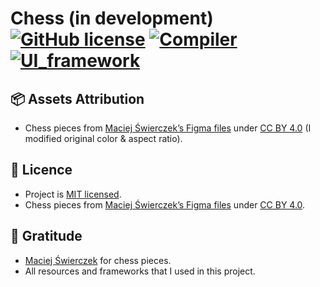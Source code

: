 # Chess (in development) [![GitHub license](https://img.shields.io/badge/license-MIT-blue.svg)](https://github.com/IIyCbKA/Chess/blob/main/LICENSE) [![Compiler](https://img.shields.io/badge/Compiler-C++-blue)](https://isocpp.org) [![UI_framework](https://img.shields.io/badge/UI_framework-Qt6-green)](https://www.qt.io/blog/qt-6.2-lts-released)

## 📦 Assets Attribution
- Chess pieces from [Maciej Świerczek’s Figma files](https://www.figma.com/community/file/971870797656870866/chess-simple-assets) under [CC BY 4.0](https://creativecommons.org/licenses/by/4.0/) (I modified original color & aspect ratio).

## 📄 Licence
- Project is [MIT licensed](https://github.com/IIyCbKA/Chess/blob/main/LICENSE).
- Chess pieces from [Maciej Świerczek’s Figma files](https://www.figma.com/community/file/971870797656870866/chess-simple-assets) under [CC BY 4.0](https://creativecommons.org/licenses/by/4.0/).

## 🙏 Gratitude
- [Maciej Świerczek](https://www.figma.com/@swierq) for chess pieces.
- All resources and frameworks that I used in this project.